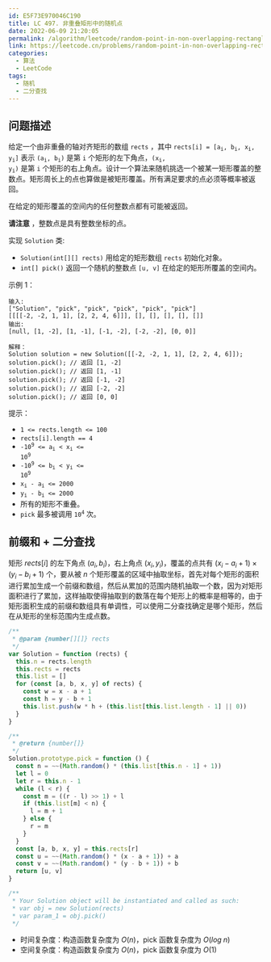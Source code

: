 ```yaml
---
id: E5F73E970046C190
title: LC 497. 非重叠矩形中的随机点
date: 2022-06-09 21:20:05
permalink: /algorithm/leetcode/random-point-in-non-overlapping-rectangles
link: https://leetcode.cn/problems/random-point-in-non-overlapping-rectangles
categories:
  - 算法
  - LeetCode
tags:
  - 随机
  - 二分查找
---
```


<Level :type='2'/>

## 问题描述

给定一个由非重叠的轴对齐矩形的数组 `rects` ，其中 <code>rects[i] = [a<sub>i</sub>, b<sub>i</sub>, x<sub>i</sub>, y<sub>i</sub>]</code> 表示 <code>(a<sub>i</sub>, b<sub>i</sub>)</code> 是第 `i` 个矩形的左下角点，<code>(x<sub>i</sub>, y<sub>i</sub>)</code> 是第 `i` 个矩形的右上角点。设计一个算法来随机挑选一个被某一矩形覆盖的整数点。矩形周长上的点也算做是被矩形覆盖。所有满足要求的点必须等概率被返回。

在给定的矩形覆盖的空间内的任何整数点都有可能被返回。

**请注意** ，整数点是具有整数坐标的点。

实现 `Solution` 类:

- `Solution(int[][] rects)` 用给定的矩形数组 `rects` 初始化对象。
- `int[] pick()` 返回一个随机的整数点 `[u, v]` 在给定的矩形所覆盖的空间内。

示例 1：

```text
输入:
["Solution", "pick", "pick", "pick", "pick", "pick"]
[[[[-2, -2, 1, 1], [2, 2, 4, 6]]], [], [], [], [], []]
输出:
[null, [1, -2], [1, -1], [-1, -2], [-2, -2], [0, 0]]

解释：
Solution solution = new Solution([[-2, -2, 1, 1], [2, 2, 4, 6]]);
solution.pick(); // 返回 [1, -2]
solution.pick(); // 返回 [1, -1]
solution.pick(); // 返回 [-1, -2]
solution.pick(); // 返回 [-2, -2]
solution.pick(); // 返回 [0, 0]
```

提示：

- `1 <= rects.length <= 100`
- `rects[i].length == 4`
- <code>-10<sup>9</sup> <= a<sub>i</sub> < x<sub>i</sub> <= 10<sup>9</sup></code>
- <code>-10<sup>9</sup> <= b<sub>i</sub> < y<sub>i</sub> <= 10<sup>9</sup></code>
- <code>x<sub>i</sub> - a<sub>i</sub> <= 2000</code>
- <code>y<sub>i</sub> - b<sub>i</sub> <= 2000</code>
- 所有的矩形不重叠。
- `pick` 最多被调用 <code>10<sup>4</sup></code> 次。

## 前缀和 + 二分查找

矩形 $rects[i]$ 的左下角点 $(a_i, b_i)$，右上角点 $(x_i, y_i)$，覆盖的点共有 $(x_i - a_i + 1) \times (y_i - b_i + 1)$ 个，要从被 $n$ 个矩形覆盖的区域中抽取坐标，首先对每个矩形的面积进行累加生成一个前缀和数组，然后从累加的范围内随机抽取一个数，因为对矩形面积进行了累加，这样抽取使得抽取到的数落在每个矩形上的概率是相等的，由于矩形面积生成的前缀和数组具有单调性，可以使用二分查找确定是哪个矩形，然后在从矩形的坐标范围内生成点数。

```javascript
/**
 * @param {number[][]} rects
 */
var Solution = function (rects) {
  this.n = rects.length
  this.rects = rects
  this.list = []
  for (const [a, b, x, y] of rects) {
    const w = x - a + 1
    const h = y - b + 1
    this.list.push(w * h + (this.list[this.list.length - 1] || 0))
  }
}

/**
 * @return {number[]}
 */
Solution.prototype.pick = function () {
  const n = ~~(Math.random() * (this.list[this.n - 1] + 1))
  let l = 0
  let r = this.n - 1
  while (l < r) {
    const m = ((r - l) >> 1) + l
    if (this.list[m] < n) {
      l = m + 1
    } else {
      r = m
    }
  }
  const [a, b, x, y] = this.rects[r]
  const u = ~~(Math.random() * (x - a + 1)) + a
  const v = ~~(Math.random() * (y - b + 1)) + b
  return [u, v]
}

/**
 * Your Solution object will be instantiated and called as such:
 * var obj = new Solution(rects)
 * var param_1 = obj.pick()
 */
```

- 时间复杂度：构造函数复杂度为 $O(n)$，$\text {pick}$ 函数复杂度为 $O(log\;n)$
- 空间复杂度：构造函数复杂度为 $O(n)$，$\text {pick}$ 函数复杂度为 $O(1)$
